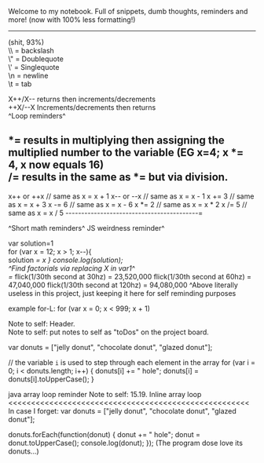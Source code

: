 Welcome to my notebook. Full of snippets, dumb thoughts, reminders and more!
(now with 100% less formatting!)
<hr>
(shit, 93%)
<br>
\\ = backslash<br>
\" = Doublequote<br>
\' = Singlequote<br>
\n = newline<br>
\t = tab<br>

X++/X-- returns then increments/decrements<br>
++X/--X Increments/decrements then returns<br>
^Loop reminders^<br>

*= results in multiplying then assigning the multiplied number to the variable (EG x=4; x *= 4, x now equals 16)<br>
/= results in the same as *= but via division. <br>
------------------------------------------
x++ or ++x // same as x = x + 1
x-- or --x // same as x = x - 1
x += 3 // same as x = x + 3
x -= 6 // same as x = x - 6
x *= 2 // same as x = x * 2
x /= 5 // same as x = x / 5
------------------------------------------= 

^Short math reminders^
JS weirdness reminder^<br>

var solution=1<br>
for (var x = 12; x > 1; x--){<Br>
solution *= x } console.log(solution);<br>
^Find factorials via replacing X in var1^ <br>
=*
flick(1/30th second at 30hz) = 23,520,000
flick(1/30th second at 60hz) = 47,040,000
flick(1/30th second at 120hz) = 94,080,000
^Above literally useless in this project, just keeping it here for self reminding purposes <br>

example for-L: for (var x = 0; x < 999; x + 1)<br>

Note to self: Header.<br>
Note to self: put notes to self as "toDos" on the project board.<br>

<!-- I=V/r! -->

var donuts = ["jelly donut", "chocolate donut", "glazed donut"];

// the variable `i` is used to step through each element in the array
for (var i = 0; i < donuts.length; i++) {
    donuts[i] += " hole";
    donuts[i] = donuts[i].toUpperCase();
}

java array loop reminder
Note to self: 15.19. Inline array loop <<<<<<<<<<<<<<<<<<<<<<<<<<<<<<<<<<<<<<<<<<<<<<<<<<<<<
In case I forget:
var donuts = ["jelly donut", "chocolate donut", "glazed donut"];

donuts.forEach(function(donut) {
  donut += " hole";
  donut = donut.toUpperCase();
  console.log(donut);
});
(The program dose love its donuts...)
